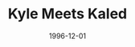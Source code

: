 ---
mission_id: kmc
slug: "kyle-meets-kaled"
editorsChoice:
title: "Kyle Meets Kaled"
authors: 
    - "Troy Nathan Robeck"
date: 1996-12-01
filename: "/missions/kmc.zip"
description: "Run around and destroy some daleks."
cover: "kmc.png"
levelReplaced:	JABSHIP
difficulty: yes
bm:	yes
fme: no
wax: yes
three_do: yes
voc: yes
gmd: no
vue: no
lfd: no
base: "New level from scratch" 
editors: "DFUSE 1.00"

---